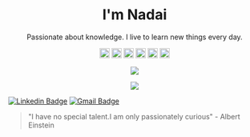 <h1 align="center">I'm Nadai</h1>

<p align="center">Passionate about knowledge. I live to learn new things every day.</p>

<p align="center">
<img src="https://devicons.github.io/devicon/devicon.git/icons/react/react-original-wordmark.svg" alt="react" width="20" height="20"/>
<img src="https://devicons.github.io/devicon/devicon.git/icons/css3/css3-original-wordmark.svg" alt="css3"  width="20" height="20"/>
<img src="https://devicons.github.io/devicon/devicon.git/icons/html5/html5-original-wordmark.svg" alt="html5"  width="20" height="20"/>
<img src="https://devicons.github.io/devicon/devicon.git/icons/typescript/typescript-original.svg" alt="html5"  width="20" height="20"/>
<img src="https://devicons.github.io/devicon/devicon.git/icons/javascript/javascript-original.svg" alt="javascript" width="20" height="20"/>
<img src="https://devicons.github.io/devicon/devicon.git/icons/nodejs/nodejs-original.svg" alt="nodejs" width="20" height="20"/></p><p align="center">
</p>


<p align="center">
  <img align="center" src="https://github-readme-stats.vercel.app/api?username=filipenadai&show_icons=true&theme=dark" />
</p>
<p align="center">
  <img align="center" src="https://github-readme-stats.vercel.app/api/top-langs/?username=filipenadai&theme=dark&langs_count=8" />
</p>

[![Linkedin Badge](https://img.shields.io/badge/-LinkedIn-blue?style=flat-square&logo=Linkedin&logoColor=white&link=https://www.linkedin.com/in/filipe-g-nadai/)](https://www.linkedin.com/in/filipe-g-nadai/)
[![Gmail Badge](https://img.shields.io/badge/-Gmail-c14438?style=flat-square&logo=Gmail&logoColor=white&link=mailto:f.nadai05@gmail.com)](mailto:f.nadai05@gmail.com)

> "I have no special talent.I am only passionately curious" - Albert Einstein
